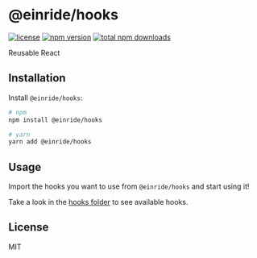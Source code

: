 # @einride/hooks

[![license](https://img.shields.io/npm/l/@einride/hooks.svg)](https://github.com/einride/hooks/blob/master/LICENSE)
[![npm version](https://img.shields.io/npm/v/@einride/hooks.svg)](https://www.npmjs.com/package/@einride/hooks)
[![total npm downloads](https://img.shields.io/npm/dt/@einride/hooks.svg)](https://www.npmjs.com/package/@einride/hooks)

Reusable React 

## Installation

Install `@einride/hooks`:

```bash
# npm
npm install @einride/hooks

# yarn
yarn add @einride/hooks
```

## Usage

Import the hooks you want to use from `@einride/hooks` and start using it!

Take a look in the [hooks folder](https://github.com/einride/hooks/tree/main/src/hooks) to see available hooks.

## License

MIT
